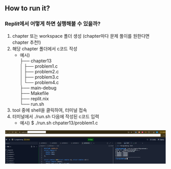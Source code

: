## How to run it?   

### Replit에서 어떻게 하면 실행해볼 수 있을까?

1. chapter 또는 workspace 폴더 생성 (chapter마다 문제 풀이를 원한다면 chapter 추천!)
2. 해당 chapter 폴더에서 c코드 작성
   - 예시)   
├── chapter13   
│   ├── problem1.c   
│   ├── problem2.c   
│   ├── problem3.c   
│   └── problem4.c   
├── main-debug   
├── Makefile   
├── replit.nix   
└── run.sh   
3. tool 중에 shell을 클릭하여, 터미널 접속
4. 터미널에서 ./run.sh 다음에 작성된 c코드 입력
   - 예시)
     $ ./run.sh chpater13/problem1.c

<img src="./replit_example.png" width=“80%” height=“80%”>

